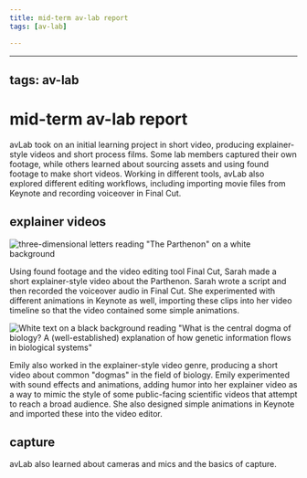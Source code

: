 ```yaml
---
title: mid-term av-lab report
tags: [av-lab]

---
```


---
tags: av-lab
---

# mid-term av-lab report
avLab took on an initial learning project in short video, producing explainer-style videos and short process films. Some lab members captured their own footage, while others learned about sourcing assets and using found footage to make short videos. Working in different tools, avLab also explored different editing workflows, including importing movie files from Keynote and recording voiceover in Final Cut.

## explainer videos

![three-dimensional letters reading "The Parthenon" on a white background](https://files.slack.com/files-pri/T0HTW3H0V-F047VACB410/screen_shot_2022-10-24_at_1.48.04_pm.png?pub_secret=8464f92158)

Using found footage and the video editing tool Final Cut, Sarah made a short explainer-style video about the Parthenon. Sarah wrote a script and then recorded the voiceover audio in Final Cut. She experimented with different animations in Keynote as well, importing these clips into her video timeline so that the video contained some simple animations.

![White text on a black background reading "What is the central dogma of biology? A (well-established) explanation of how genetic information flows in biological systems"](https://files.slack.com/files-pri/T0HTW3H0V-F047NN0QZRU/screen_shot_2022-10-24_at_1.49.30_pm.png?pub_secret=db1fd95bf6)

Emily also worked in the explainer-style video genre, producing a short video about common "dogmas" in the field of biology. Emily experimented with sound effects and animations, adding humor into her explainer video as a way to mimic the style of some public-facing scientific videos that attempt to reach a broad audience. She also designed simple animations in Keynote and imported these into the video editor. 

## capture

avLab also learned about cameras and mics and the basics of capture. 